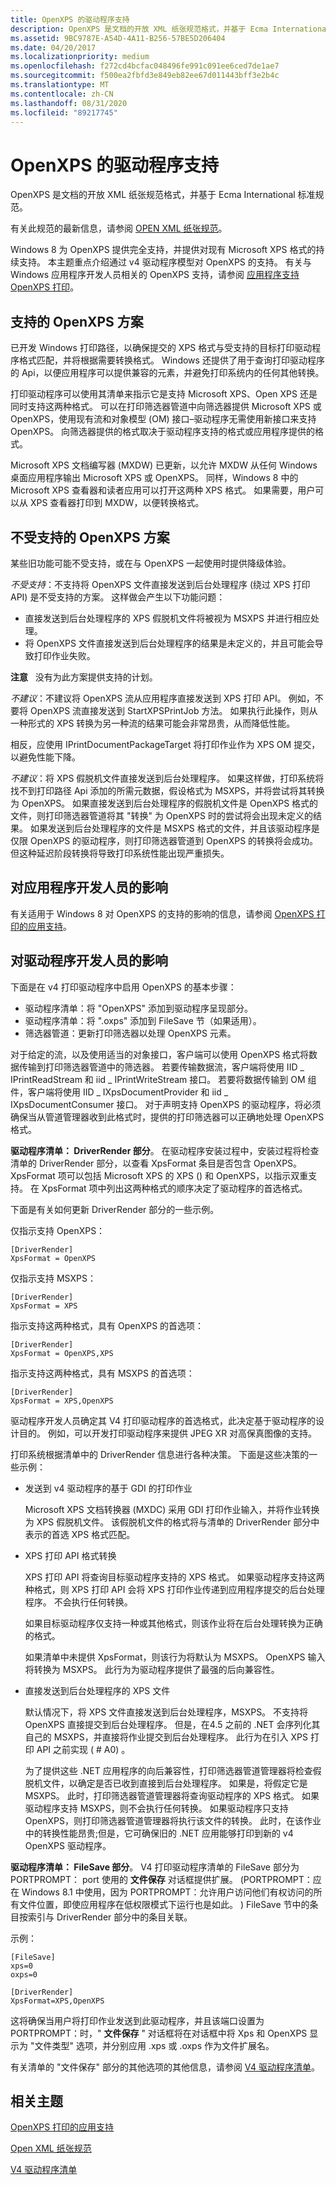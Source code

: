 ```yaml
---
title: OpenXPS 的驱动程序支持
description: OpenXPS 是文档的开放 XML 纸张规范格式，并基于 Ecma International 标准规范。
ms.assetid: 9BC9787E-A54D-4A11-B256-57BE5D206404
ms.date: 04/20/2017
ms.localizationpriority: medium
ms.openlocfilehash: f272cd4bcfac048496fe991c091ee6ced7de1ae7
ms.sourcegitcommit: f500ea2fbfd3e849eb82ee67d011443bff3e2b4c
ms.translationtype: MT
ms.contentlocale: zh-CN
ms.lasthandoff: 08/31/2020
ms.locfileid: "89217745"
---
```

# <a name="driver-support-for-openxps"></a>OpenXPS 的驱动程序支持


OpenXPS 是文档的开放 XML 纸张规范格式，并基于 Ecma International 标准规范。

有关此规范的最新信息，请参阅 [OPEN XML 纸张规范](https://www.ecma-international.org/publications/standards/Ecma-388.htm)。

Windows 8 为 OpenXPS 提供完全支持，并提供对现有 Microsoft XPS 格式的持续支持。 本主题重点介绍通过 v4 驱动程序模型对 OpenXPS 的支持。 有关与 Windows 应用程序开发人员相关的 OpenXPS 支持，请参阅 [应用程序支持 OpenXPS 打印](/windows/desktop/printdocs/app-support-for-openxps-printing)。

## <a name="supported-openxps-scenarios"></a>支持的 OpenXPS 方案


已开发 Windows 打印路径，以确保提交的 XPS 格式与受支持的目标打印驱动程序格式匹配，并将根据需要转换格式。 Windows 还提供了用于查询打印驱动程序的 Api，以便应用程序可以提供兼容的元素，并避免打印系统内的任何其他转换。

打印驱动程序可以使用其清单来指示它是支持 Microsoft XPS、Open XPS 还是同时支持这两种格式。 可以在打印筛选器管道中向筛选器提供 Microsoft XPS 或 OpenXPS，使用现有流和对象模型 (OM) 接口–驱动程序无需使用新接口来支持 OpenXPS。 向筛选器提供的格式取决于驱动程序支持的格式或应用程序提供的格式。

Microsoft XPS 文档编写器 (MXDW) 已更新，以允许 MXDW 从任何 Windows 桌面应用程序输出 Microsoft XPS 或 OpenXPS。 同样，Windows 8 中的 Microsoft XPS 查看器和读者应用可以打开这两种 XPS 格式。 如果需要，用户可以从 XPS 查看器打印到 MXDW，以便转换格式。

## <a name="unsupported-openxps-scenarios"></a>不受支持的 OpenXPS 方案


某些旧功能可能不受支持，或在与 OpenXPS 一起使用时提供降级体验。

*不受支持*：不支持将 OpenXPS 文件直接发送到后台处理程序 (绕过 XPS 打印 API) 是不受支持的方案。 这样做会产生以下功能问题：

-   直接发送到后台处理程序的 XPS 假脱机文件将被视为 MSXPS 并进行相应处理。
-   将 OpenXPS 文件直接发送到后台处理程序的结果是未定义的，并且可能会导致打印作业失败。

**注意**   没有为此方案提供支持的计划。

 

*不建议*：不建议将 OpenXPS 流从应用程序直接发送到 XPS 打印 API。 例如，不要将 OpenXPS 流直接发送到 StartXPSPrintJob 方法。 如果执行此操作，则从一种形式的 XPS 转换为另一种流的结果可能会非常昂贵，从而降低性能。

相反，应使用 IPrintDocumentPackageTarget 将打印作业作为 XPS OM 提交，以避免性能下降。

*不建议*：将 XPS 假脱机文件直接发送到后台处理程序。 如果这样做，打印系统将找不到打印路径 Api 添加的所需元数据，假设格式为 MSXPS，并将尝试将其转换为 OpenXPS。 如果直接发送到后台处理程序的假脱机文件是 OpenXPS 格式的文件，则打印筛选器管道将其 "转换" 为 OpenXPS 时的尝试将会出现未定义的结果。 如果发送到后台处理程序的文件是 MSXPS 格式的文件，并且该驱动程序是仅限 OpenXPS 的驱动程序，则打印筛选器管道到 OpenXPS 的转换将会成功。 但这种延迟阶段转换将导致打印系统性能出现严重损失。

## <a name="impact-on-app-developers"></a>对应用程序开发人员的影响


有关适用于 Windows 8 对 OpenXPS 的支持的影响的信息，请参阅 [OpenXPS 打印的应用支持](/windows/desktop/printdocs/app-support-for-openxps-printing)。

## <a name="impact-on-driver-developers"></a>对驱动程序开发人员的影响


下面是在 v4 打印驱动程序中启用 OpenXPS 的基本步骤：

-   驱动程序清单：将 "OpenXPS" 添加到驱动程序呈现部分。
-   驱动程序清单：将 ".oxps" 添加到 FileSave 节（如果适用）。
-   筛选器管道：更新打印筛选器以处理 OpenXPS 元素。

对于给定的流，以及使用适当的对象接口，客户端可以使用 OpenXPS 格式将数据传输到打印筛选器管道中的筛选器。 若要传输数据流，客户端将使用 IID \_ IPrintReadStream 和 iid \_ IPrintWriteStream 接口。 若要将数据传输到 OM 组件，客户端将使用 IID \_ IXpsDocumentProvider 和 iid \_ IXpsDocumentConsumer 接口。 对于声明支持 OpenXPS 的驱动程序，将必须确保当从管道管理器收到此格式时，提供的打印筛选器可以正确地处理 OpenXPS 格式。

**驱动程序清单： DriverRender 部分**。 在驱动程序安装过程中，安装过程将检查清单的 DriverRender 部分，以查看 XpsFormat 条目是否包含 OpenXPS。 XpsFormat 项可以包括 Microsoft XPS 的 XPS () 和 OpenXPS，以指示双重支持。 在 XpsFormat 项中列出这两种格式的顺序决定了驱动程序的首选格式。

下面是有关如何更新 DriverRender 部分的一些示例。

仅指示支持 OpenXPS：

```Manifest
[DriverRender]
XpsFormat = OpenXPS
```

仅指示支持 MSXPS：

```Manifest
[DriverRender]
XpsFormat = XPS
```

指示支持这两种格式，具有 OpenXPS 的首选项：

```Manifest
[DriverRender]
XpsFormat = OpenXPS,XPS
```

指示支持这两种格式，具有 MSXPS 的首选项：

```Manifest
[DriverRender]
XpsFormat = XPS,OpenXPS
```

驱动程序开发人员确定其 V4 打印驱动程序的首选格式，此决定基于驱动程序的设计目的。 例如，可以开发打印驱动程序来提供 JPEG XR 对高保真图像的支持。

打印系统根据清单中的 DriverRender 信息进行各种决策。 下面是这些决策的一些示例：

-   发送到 v4 驱动程序的基于 GDI 的打印作业

    Microsoft XPS 文档转换器 (MXDC) 采用 GDI 打印作业输入，并将作业转换为 XPS 假脱机文件。 该假脱机文件的格式将与清单的 DriverRender 部分中表示的首选 XPS 格式匹配。

-   XPS 打印 API 格式转换

    XPS 打印 API 将查询目标驱动程序支持的 XPS 格式。 如果驱动程序支持这两种格式，则 XPS 打印 API 会将 XPS 打印作业传递到应用程序提交的后台处理程序。 不会执行任何转换。

    如果目标驱动程序仅支持一种或其他格式，则该作业将在后台处理转换为正确的格式。

    如果清单中未提供 XpsFormat，则该行为将默认为 MSXPS。 OpenXPS 输入将转换为 MSXPS。 此行为为驱动程序提供了最强的后向兼容性。

-   直接发送到后台处理程序的 XPS 文件

    默认情况下，将 XPS 文件直接发送到后台处理程序，MSXPS。 不支持将 OpenXPS 直接提交到后台处理程序。 但是，在4.5 之前的 .NET 会序列化其自己的 MSXPS，并直接将作业提交到后台处理程序。 此行为在引入 XPS 打印 API 之前实现 ( # A0) 。

    为了提供这些 .NET 应用程序的向后兼容性，打印筛选器管道管理器将检查假脱机文件，以确定是否已收到直接到后台处理程序。 如果是，将假定它是 MSXPS。 此时，打印筛选器管道管理器将查询驱动程序的 XPS 格式。 如果驱动程序支持 MSXPS，则不会执行任何转换。 如果驱动程序只支持 OpenXPS，则打印筛选器管道管理器将执行该文件的转换。 此时，在该作业中的转换性能昂贵;但是，它可确保旧的 .NET 应用能够打印到新的 v4 OpenXPS 驱动程序。

**驱动程序清单： FileSave 部分**。 V4 打印驱动程序清单的 FileSave 部分为 PORTPROMPT： port 使用的 **文件保存** 对话框提供扩展。  (PORTPROMPT：应在 Windows 8.1 中使用，因为 PORTPROMPT：允许用户访问他们有权访问的所有文件位置，即使应用程序在低权限模式下运行也是如此。 ) FileSave 节中的条目按索引与 DriverRender 部分中的条目关联。

示例：

```Manifest
[FileSave]
xps=0
oxps=0

[DriverRender]
XpsFormat=XPS,OpenXPS
```

这将确保当用户将打印作业发送到此驱动程序，并且该端口设置为 PORTPROMPT：时，" **文件保存** " 对话框将在对话框中将 Xps 和 OpenXPS 显示为 "文件类型" 选项，并分别应用 .xps 或 .oxps 作为文件扩展名。

有关清单的 "文件保存" 部分的其他选项的其他信息，请参阅 [V4 驱动程序清单](v4-driver-manifest.md)。

## <a name="related-topics"></a>相关主题

[OpenXPS 打印的应用支持](/windows/desktop/printdocs/app-support-for-openxps-printing)  

[Open XML 纸张规范](https://www.ecma-international.org/publications/standards/Ecma-388.htm) 

[V4 驱动程序清单](v4-driver-manifest.md)